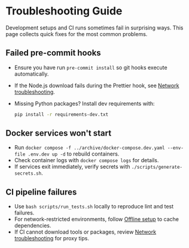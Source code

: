 # Troubleshooting Guide

Development setups and CI runs sometimes fail in surprising ways.
This page collects quick fixes for the most common problems.

## Failed pre-commit hooks

- Ensure you have run `pre-commit install` so git hooks execute automatically.
- If the Node.js download fails during the Prettier hook, see
    [Network troubleshooting](network-troubleshooting.md#pre-commit-nodeenv-ssl-errors).
- Missing Python packages? Install dev requirements with:

    ```bash
    pip install -r requirements-dev.txt
    ```

## Docker services won't start

- Run `docker compose -f ../archive/docker-compose.dev.yaml --env-file .env.dev up -d` to rebuild containers.
- Check container logs with `docker compose logs` for details.
- If services exit immediately, verify secrets with `./scripts/generate-secrets.sh`.

## CI pipeline failures

- Use `bash scripts/run_tests.sh` locally to reproduce lint and test failures.
- For network-restricted environments, follow [Offline setup](offline-setup.md) to cache dependencies.
- If CI cannot download tools or packages, review [Network troubleshooting](network-troubleshooting.md) for proxy tips.
